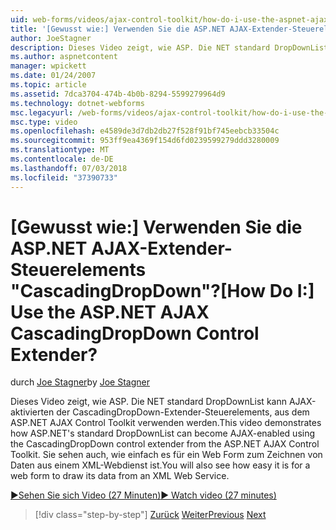 ```yaml
---
uid: web-forms/videos/ajax-control-toolkit/how-do-i-use-the-aspnet-ajax-cascadingdropdown-control-extender
title: '[Gewusst wie:] Verwenden Sie die ASP.NET AJAX-Extender-Steuerelements "CascadingDropDown"? | Microsoft-Dokumentation'
author: JoeStagner
description: Dieses Video zeigt, wie ASP. Die NET standard DropDownList kann AJAX-aktivierten mithilfe der CascadingDropDown-Extender-Steuerelements, aus der ASP.NET AJAX-hinsichtlich werden...
ms.author: aspnetcontent
manager: wpickett
ms.date: 01/24/2007
ms.topic: article
ms.assetid: 7dca3704-474b-4b0b-8294-5599279964d9
ms.technology: dotnet-webforms
msc.legacyurl: /web-forms/videos/ajax-control-toolkit/how-do-i-use-the-aspnet-ajax-cascadingdropdown-control-extender
msc.type: video
ms.openlocfilehash: e4589de3d7db2db27f528f91bf745eebcb33504c
ms.sourcegitcommit: 953ff9ea4369f154d6fd0239599279ddd3280009
ms.translationtype: MT
ms.contentlocale: de-DE
ms.lasthandoff: 07/03/2018
ms.locfileid: "37390733"
---
```

<a name="how-do-i-use-the-aspnet-ajax-cascadingdropdown-control-extender"></a><span data-ttu-id="576c1-104">[Gewusst wie:] Verwenden Sie die ASP.NET AJAX-Extender-Steuerelements "CascadingDropDown"?</span><span class="sxs-lookup"><span data-stu-id="576c1-104">[How Do I:] Use the ASP.NET AJAX CascadingDropDown Control Extender?</span></span>
====================
<span data-ttu-id="576c1-105">durch [Joe Stagner](https://github.com/JoeStagner)</span><span class="sxs-lookup"><span data-stu-id="576c1-105">by [Joe Stagner](https://github.com/JoeStagner)</span></span>

<span data-ttu-id="576c1-106">Dieses Video zeigt, wie ASP. Die NET standard DropDownList kann AJAX-aktivierten der CascadingDropDown-Extender-Steuerelements, aus dem ASP.NET AJAX Control Toolkit verwenden werden.</span><span class="sxs-lookup"><span data-stu-id="576c1-106">This video demonstrates how ASP.NET's standard DropDownList can become AJAX-enabled using the CascadingDropDown control extender from the ASP.NET AJAX Control Toolkit.</span></span> <span data-ttu-id="576c1-107">Sie sehen auch, wie einfach es für ein Web Form zum Zeichnen von Daten aus einem XML-Webdienst ist.</span><span class="sxs-lookup"><span data-stu-id="576c1-107">You will also see how easy it is for a web form to draw its data from an XML Web Service.</span></span>

[<span data-ttu-id="576c1-108">&#9654;Sehen Sie sich Video (27 Minuten)</span><span class="sxs-lookup"><span data-stu-id="576c1-108">&#9654; Watch video (27 minutes)</span></span>](https://channel9.msdn.com/Blogs/ASP-NET-Site-Videos/how-do-i-use-the-aspnet-ajax-cascadingdropdown-control-extender)

> [!div class="step-by-step"]
> <span data-ttu-id="576c1-109">[Zurück](how-do-i-get-started-with-the-aspnet-ajax-control-toolkit.md)
> [Weiter](how-do-i-use-the-aspnet-ajax-textboxwatermark-control-extender.md)</span><span class="sxs-lookup"><span data-stu-id="576c1-109">[Previous](how-do-i-get-started-with-the-aspnet-ajax-control-toolkit.md)
[Next](how-do-i-use-the-aspnet-ajax-textboxwatermark-control-extender.md)</span></span>
